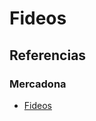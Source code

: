 # Fideos

## Referencias

### Mercadona 

* [Fideos](https://tienda.mercadona.es/product/6341/fideo-huevo-hacendado-paquete)